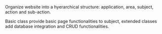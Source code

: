 Organize website into a hyerarchical structure: application, area, subject, action and sub-action.

Basic class provide basic page functionalities to subject, extended classes add database integration and CRUD functionalities.
